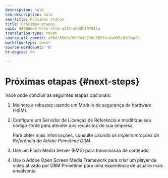 ```yaml
---
description: nulo
seo-description: nulo
seo-title: Próximas etapas
title: Próximas etapas
uuid: 489060e8-5f5e-4fcb-a210-a0d0b797816a
translation-type: tm+mt
source-git-commit: e60d285b9e30cdd19728e3029ecda995cd100ac9
workflow-type: tm+mt
source-wordcount: '0'
ht-degree: 0%

---
```



# Próximas etapas {#next-steps}

Você pode concluir as seguintes etapas opcionais:
1. Melhore a robustez usando um Módulo de segurança de hardware (HSM).
1. Configure um Servidor de Licenças de Referência e modifique seu código-fonte para atender aos requisitos de sua empresa.

   Para obter mais informações, consulte *Usando as Implementações de Referência do Adobe Primetime DRM.*
1. Use um Flash Media Server (FMS) para transmissão de conteúdo.
1. Use o Adobe Open Screen Media Framework para criar um player de vídeo ativado por DRM Primetime para uma experiência de usuário mais envolvente.
